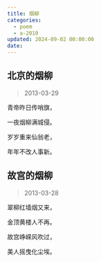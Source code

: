 ```yaml
---
title: 烟柳
categories:
  - poem
  - a-2010
updated: 2024-09-02 00:00:00
date:
---
```


## 北京的烟柳 ##

> 2013-03-29

青帝昨日传哨旗，

一夜烟柳满城侵。

岁岁重来仙翁老，

年年不改人事新。

## 故宫的烟柳 ##

> 2013-03-28

翠柳红墙烟又来，

金顶黄楼人不再。

故宫峥嵘风吹过，

美人摇曳化尘埃。
